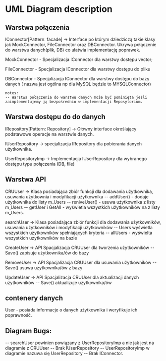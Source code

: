 # UML Diagram description

## Warstwa połączenia

IConnector[Pattern: facade]  -> Interface po którym dziedziczą takie klasy jak MockConnector, FileConnector oraz DBConnector. Ukrywa połączenie do warstwu danych(plik, DB) co ułatwia implementację poprawek.

MockConnector - Specjalizacja IConnector dla warstwy dostępu vector<Student>;

FileConnector - Specjalizacja IConnector dla warstwy dostępu do pliku

DBConnector - Specjalizacja IConnector dla warstwy dostępu do bazy danych ( nazwa jest ogólna np dla MySQL będzie to MYSQLConnector)

```
notes:
-- Warstwa połączenia do warstwu danych może być pominięta jeśli zaimplementujemy ją bezpośrednio w implementacji Reposytorium.
```

## Warstwa dostępu do do danych

IRepository[Pattern: Repository]  -> Główny interface określający podstawowe operacje na warstwie danych.

IUserRepository  -> specjalizacja IRepository dla pobierania danych użytkownika.

UserRepositoryImp -> Implementacja IUserRepository dla wybranego dostępu typu połączenia (DB, file)


## Warstwa API

CRUUser ->  Klasa posiadająca zbiór funkcji dla dodawania użytkownika, usuwania użytkownia i modyfikacji użytkownika
-- addUser() - dodaje użytkownika do listy m_Users
-- reniveUser() - usuwa użytkownika z listy m_Users
-- getUser i GetAll - wyświetla wszystkich użytkowników na z listy m_Users.

searchUser -> Klasa posiadająca zbiór funkcji dla dodawania użytkowników, usuwania użytkowników i modyfikacji użytkowników
-- Users wyświetla wszystkich użytkowników spełniających kryteria
-- allUsers - wyświelta wszystkich użytkowników na bazie

CreateUser -> API Spacjalizacja CRUUser dla tworzenia użytkowników
-- Save() zapisuje użytkownika/ów do bazy

RemoveUser -> API Spacjalizacja CRUUser dla usuwania użytkowników
-- Save() usuwa użytkownika/ów z bazy

UpdateUser -> API Spacjalizacja CRUUser dla aktualizacji danych użytkowników
-- Save() aktualizuje użytkownika/ów

## contenery danych

User - posiada informacje o danych użytkownika i weryfikuje ich poprawność.

## Diagram Bugs: 
-- searchUser powinien powiązany z UserRepositoryImp a nie jak jest na diagramie z CRUUser
-- Brak IUserRepository
-- UserRepositoryImp w diagramie nazuwa się UserRepository
-- Brak IConnector. 

